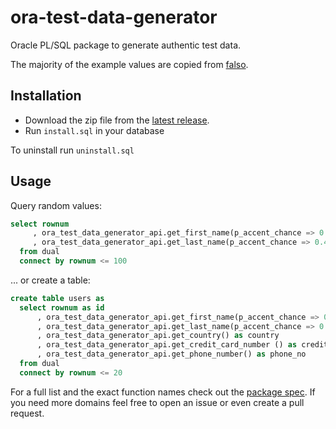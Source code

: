 # ora-test-data-generator

Oracle PL/SQL package to generate authentic test data.

The majority of the example values are copied from [falso](https://github.com/ngneat/falso).

## Installation

- Download the zip file from the [latest release](https://github.com/mt-ag/ora-test-data-generator/releases).
- Run `install.sql` in your database

To uninstall run `uninstall.sql`

## Usage

Query random values:

```sql
select rownum
     , ora_test_data_generator_api.get_first_name(p_accent_chance => 0.4)
     , ora_test_data_generator_api.get_last_name(p_accent_chance => 0.4)
  from dual
  connect by rownum <= 100
```
... or create a table:

```sql
create table users as
  select rownum as id
      , ora_test_data_generator_api.get_first_name(p_accent_chance => 0.05) as first_name
      , ora_test_data_generator_api.get_last_name(p_accent_chance => 0.05) as last_name
      , ora_test_data_generator_api.get_country() as country
      , ora_test_data_generator_api.get_credit_card_number () as credit_card_no
      , ora_test_data_generator_api.get_phone_number() as phone_no
  from dual
  connect by rownum <= 20
```
For a full list and the exact function names check out the [package spec](https://github.com/mt-ag/ora-test-data-generator/blob/main/src/ora_test_data_generator_api.pks). If you need more domains feel free to open an issue or even create a pull request.
